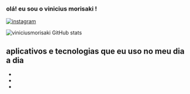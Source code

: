 ### olá! eu sou o vinicius morisaki !


[![instagram](https://img.shields.io/badge/Instagram-E4405F?style=for-the-badge&logo=instagram&logoColor=white)](https://instagram.com/viniciusmorisaki/) 

![viniciusmorisaki GitHub stats](https://github-readme-stats.vercel.app/api?username=viniciusmorisaki&show_icons=true&theme=dracula)
## aplicativos e tecnologias que eu uso no meu dia a dia
-
- 
-
